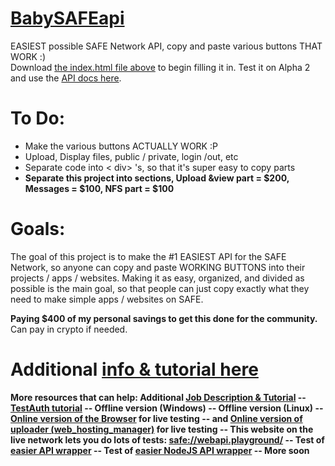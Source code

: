 # <a href="https://wgallo3.github.io/BabySAFEapi/">BabySAFEapi</a>
EASIEST possible SAFE Network API, copy and paste various buttons THAT WORK :)<br>
Download <a href="https://github.com/wgallo3/BabySAFEapi/blob/master/index.html">the index.html file above</a> to begin filling it in. Test it on Alpha 2 and use the <a href="http://docs.maidsafe.net/beaker-plugin-safe-app/">API docs here</a>.

# To Do:
 - Make the various buttons ACTUALLY WORK :P 
 - Upload, Display files, public / private, login /out, etc
 - Separate code into < div> 's, so that it's super easy to copy parts
 - **Separate this project into sections, Upload &view part = $200, Messages = $100, NFS part = $100**
 
# Goals:
The goal of this project is to make the #1 EASIEST API for the SAFE Network, so anyone can copy and paste WORKING BUTTONS into their projects / apps / websites. Making it as easy, organized, and divided as possible is the main goal, so that people can just copy exactly what they need to make simple apps / websites on SAFE.

**Paying $400 of my personal savings to get this done for the community.**
Can pay in crypto if needed.

# Additional <a href="https://github.com/PuchongOffice/JS-Job-1">info & tutorial here</a>

**More resources that can help: Additional <a href="https://github.com/PuchongOffice/JS-Job-1">Job Description & Tutorial</a> -- <a href="https://github.com/PuchongOffice/TestAuth">TestAuth tutorial</a> -- Offline version (Windows) -- Offline version (Linux) -- <a href="https://github.com/maidsafe/safe_browser/releases">Online version of the Browser</a> for live testing -- and <a href="https://github.com/maidsafe/safe_examples/releases/tag/alpha-2">Online version of uploader (web_hosting_manager)</a> for live testing -- This website on the live network lets you do lots of tests: <a href="safe://webapi.playground/">safe://webapi.playground/</a> -- Test of <a href="https://github.com/loziniak/maidsafe-test/tree/7f3d88274044280180566b1cc53ddd296d6fb0f6">easier API wrapper</a> -- Test of <a href="https://github.com/MoinhoDigital/websafe">easier NodeJS API wrapper</a> -- More soon**
